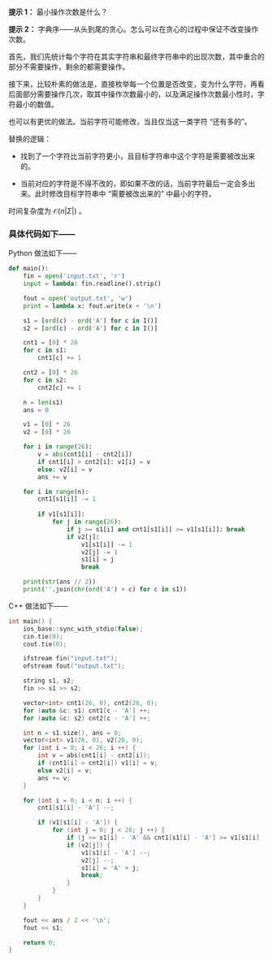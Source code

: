 **提示 1：** 最小操作次数是什么？

**提示 2：** 字典序——从头到尾的贪心。怎么可以在贪心的过程中保证不改变操作次数。

首先，我们先统计每个字符在其实字符串和最终字符串中的出现次数，其中重合的部分不需要操作，剩余的都需要操作。

接下来，比较朴素的做法是，直接枚举每一个位置是否改变，变为什么字符，再看后面部分需要操作几次，取其中操作次数最小的，以及满足操作次数最小性时，字符最小的数值。

也可以有更优的做法。当前字符可能修改，当且仅当这一类字符 “还有多的”。

替换的逻辑：

- 找到了一个字符比当前字符更小，且目标字符串中这个字符是需要被改出来的。

- 当前对应的字符是不得不改的，即如果不改的话，当前字符最后一定会多出来。此时修改目标字符串中 “需要被改出来的” 中最小的字符。

时间复杂度为 $\mathcal{O}(n|\Sigma|)$ 。

### 具体代码如下——

Python 做法如下——

```Python []
def main():
    fin = open('input.txt', 'r')
    input = lambda: fin.readline().strip()

    fout = open('output.txt', 'w')
    print = lambda x: fout.write(x + '\n')

    s1 = [ord(c) - ord('A') for c in I()]
    s2 = [ord(c) - ord('A') for c in I()]

    cnt1 = [0] * 26
    for c in s1:
        cnt1[c] += 1

    cnt2 = [0] * 26
    for c in s2:
        cnt2[c] += 1

    n = len(s1)
    ans = 0

    v1 = [0] * 26
    v2 = [0] * 26

    for i in range(26):
        v = abs(cnt1[i] - cnt2[i])
        if cnt1[i] > cnt2[i]: v1[i] = v
        else: v2[i] = v
        ans += v

    for i in range(n):
        cnt1[s1[i]] -= 1
        
        if v1[s1[i]]:
            for j in range(26):
                if j >= s1[i] and cnt1[s1[i]] >= v1[s1[i]]: break
                if v2[j]:
                    v1[s1[i]] -= 1
                    v2[j] -= 1
                    s1[i] = j
                    break

    print(str(ans // 2))
    print(''.join(chr(ord('A') + c) for c in s1))
```

C++ 做法如下——

```cpp []
int main() {
    ios_base::sync_with_stdio(false);
    cin.tie(0);
    cout.tie(0);

    ifstream fin("input.txt");
    ofstream fout("output.txt");

    string s1, s2;
    fin >> s1 >> s2;

    vector<int> cnt1(26, 0), cnt2(26, 0);
    for (auto &c: s1) cnt1[c - 'A'] ++;
    for (auto &c: s2) cnt2[c - 'A'] ++;

    int n = s1.size(), ans = 0;
    vector<int> v1(26, 0), v2(26, 0);
    for (int i = 0; i < 26; i ++) {
        int v = abs(cnt1[i] - cnt2[i]);
        if (cnt1[i] > cnt2[i]) v1[i] = v;
        else v2[i] = v;
        ans += v;
    }

    for (int i = 0; i < n; i ++) {
        cnt1[s1[i] - 'A'] --;

        if (v1[s1[i] - 'A']) {
            for (int j = 0; j < 26; j ++) {
                if (j >= s1[i] - 'A' && cnt1[s1[i] - 'A'] >= v1[s1[i] - 'A']) break;
                if (v2[j]) {
                    v1[s1[i] - 'A'] --;
                    v2[j] --;
                    s1[i] = 'A' + j;
                    break;
                }
            }
        }
    }

    fout << ans / 2 << '\n';
    fout << s1;

    return 0;
}
```